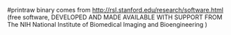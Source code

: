 #printraw binary comes from http://rsl.stanford.edu/research/software.html
(free software, DEVELOPED AND MADE AVAILABLE WITH SUPPORT FROM The NIH National Institute of Biomedical Imaging and Bioengineering )